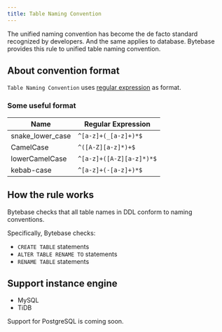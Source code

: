 ```yaml
---
title: Table Naming Convention
---
```


The unified naming convention has become the de facto standard recognized by developers. And the same applies to database. Bytebase provides this rule to unified table naming convention.

## About convention format

`Table Naming Convention` uses [regular expression](https://en.wikipedia.org/wiki/Regular_expression) as format.

### Some useful format
| Name | Regular Expression |
|------|--------------------|
|snake_lower_case|`^[a-z]+(_[a-z]+)*$`|
|CamelCase|`^([A-Z][a-z]*)+$`|
|lowerCamelCase|`^[a-z]+([A-Z][a-z]*)*$`|
|kebab-case|`^[a-z]+(-[a-z]+)*$`|

## How the rule works

Bytebase checks that all table names in DDL conform to naming conventions.

Specifically, Bytebase checks:
- `CREATE TABLE` statements
- `ALTER TABLE RENAME TO` statements
- `RENAME TABLE` statements

## Support instance engine

- MySQL
- TiDB

Support for PostgreSQL is coming soon.